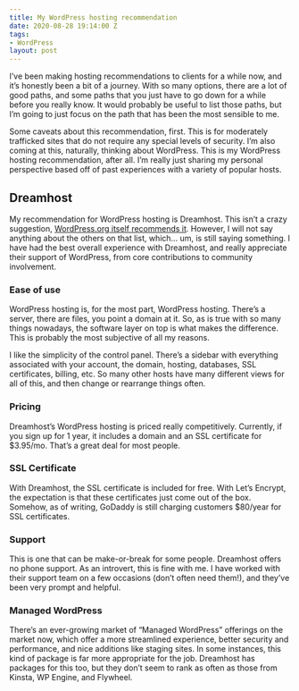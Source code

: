 ```yaml
---
title: My WordPress hosting recommendation
date: 2020-08-28 19:14:00 Z
tags:
- WordPress
layout: post
---
```


I’ve been making hosting recommendations to clients for a while now, and it’s honestly been a bit of a journey. With so many options, there are a lot of good paths, and some paths that you just have to go down for a while before you really know. It would probably be useful to list those paths, but I’m going to just focus on the path that has been the most sensible to me.

Some caveats about this recommendation, first. This is for moderately trafficked sites that do not require any special levels of security. I’m also coming at this, naturally, thinking about WordPress. This is my WordPress hosting recommendation, after all. I’m really just sharing my personal perspective based off of past experiences with a variety of popular hosts.

## Dreamhost

My recommendation for WordPress hosting is Dreamhost. This isn’t a crazy suggestion, [WordPress.org itself recommends it](https://wordpress.org/hosting/). However, I will not say anything about the others on that list, which… um, is still saying something. I have had the best overall experience with Dreamhost, and really appreciate their support of WordPress, from core contributions to community involvement.

### Ease of use
WordPress hosting is, for the most part, WordPress hosting. There’s a server, there are files, you point a domain at it. So, as is true with so many things nowadays, the software layer on top is what makes the difference. This is probably the most subjective of all my reasons.

I like the simplicity of the control panel. There’s a sidebar with everything associated with your account, the domain, hosting, databases, SSL certificates, billing, etc. So many other hosts have many different views for all of this, and then change or rearrange things often.

### Pricing
Dreamhost’s WordPress hosting is priced really competitively. Currently, if you sign up for 1 year, it includes a domain and an SSL certificate for $3.95/mo. That’s a great deal for most people. 

### SSL Certificate
With Dreamhost, the SSL certificate is included for free. With Let’s Encrypt, the expectation is that these certificates just come out of the box. Somehow, as of writing, GoDaddy is still charging customers $80/year for SSL certificates.

### Support
This is one that can be make-or-break for some people. Dreamhost offers no phone support. As an introvert, this is fine with me. I have worked with their support team on a few occasions (don’t often need them!), and they’ve been very prompt and helpful.

### Managed WordPress
There’s an ever-growing market of “Managed WordPress” offerings on the market now, which offer a more streamlined experience, better security and performance, and nice additions like staging sites. In some instances, this kind of package is far more appropriate for the job. Dreamhost has packages for this too, but they don’t seem to rank as often as those from Kinsta, WP Engine, and Flywheel.